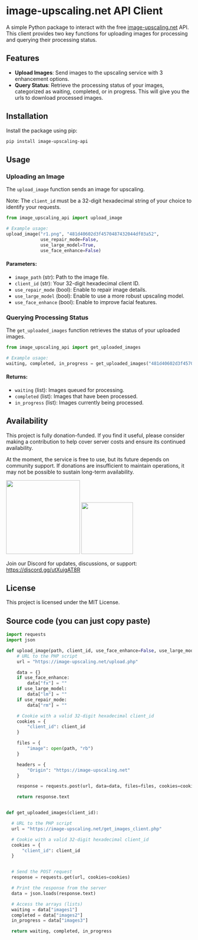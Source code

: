 # image-upscaling.net API Client

A simple Python package to interact with the free [image-upscaling.net](https://image-upscaling.net/) API. This client provides two key functions for uploading images for processing and querying their processing status.

## Features

- **Upload Images**: Send images to the upscaling service with 3 enhancement options.
- **Query Status**: Retrieve the processing status of your images, categorized as waiting, completed, or in progress. This will give you the urls to download processed images.

## Installation

Install the package using pip:

```bash
pip install image-upscaling-api
```

## Usage

### Uploading an Image

The `upload_image` function sends an image for upscaling.

Note: The `client_id` must be a 32-digit hexadecimal string of your choice to identify your requests.

```python
from image_upscaling_api import upload_image

# Example usage:
upload_image("r1.png", "481d40602d3f4570487432044df03a52", 
             use_repair_mode=False, 
             use_large_model=True, 
             use_face_enhance=False)
```

#### Parameters:
- `image_path` (str): Path to the image file.
- `client_id` (str): Your 32-digit hexadecimal client ID.
- `use_repair_mode` (bool): Enable to repair image details.
- `use_large_model` (bool): Enable to use a more robust upscaling model.
- `use_face_enhance` (bool): Enable to improve facial features.

### Querying Processing Status

The `get_uploaded_images` function retrieves the status of your uploaded images.

```python
from image_upscaling_api import get_uploaded_images

# Example usage:
waiting, completed, in_progress = get_uploaded_images("481d40602d3f4570487432044df03a52")
```

#### Returns:
- `waiting` (list): Images queued for processing.
- `completed` (list): Images that have been processed.
- `in_progress` (list): Images currently being processed.

## Availability
This project is fully donation-funded. If you find it useful, please consider making a contribution to help cover server costs and ensure its continued availability.

At the moment, the service is free to use, but its future depends on community support. If donations are insufficient to maintain operations, it may not be possible to sustain long-term availability.<br>

[<img src="https://image-upscaling.net/assets/images/pypl_donate.png" width=200>](https://www.paypal.com/donate/?hosted_button_id=FTQ965QDJBUGY)
[<img src="https://image-upscaling.net/assets/images/more_info.png" width=140>](https://image-upscaling.net/lang/en/donations.html)

Join our Discord for updates, discussions, or support: https://discord.gg/utXujgAT8R

## License

This project is licensed under the MIT License.



## Source code (you can just copy paste)
```Python
import requests
import json

def upload_image(path, client_id, use_face_enhance=False, use_large_model=True, use_repair_mode=False):
    # URL to the PHP script
    url = "https://image-upscaling.net/upload.php"

    data = {}
    if use_face_enhance:
        data["fx"] = ""
    if use_large_model:
        data["lm"] = ""
    if use_repair_mode:
        data["rm"] = ""

    # Cookie with a valid 32-digit hexadecimal client_id
    cookies = {
        "client_id": client_id
    }

    files = {
        "image": open(path, "rb")
    }

    headers = {
        "Origin": "https://image-upscaling.net"
    }

    response = requests.post(url, data=data, files=files, cookies=cookies, headers=headers)

    return response.text


def get_uploaded_images(client_id):

  # URL to the PHP script
  url = "https://image-upscaling.net/get_images_client.php"

  # Cookie with a valid 32-digit hexadecimal client_id
  cookies = {
      "client_id": client_id
  }


  # Send the POST request
  response = requests.get(url, cookies=cookies)

  # Print the response from the server
  data = json.loads(response.text)

  # Access the arrays (lists)
  waiting = data["images1"]
  completed = data["images2"]
  in_progress = data["images3"]

  return waiting, completed, in_progress
  
  
```
